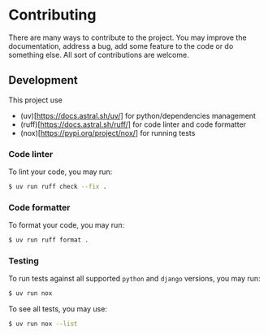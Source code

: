 # Contributing

There are many ways to contribute to the project. You may improve the documentation, address a bug,
add some feature to the code or do something else. All sort of contributions are welcome.

## Development

This project use
- (uv)[https://docs.astral.sh/uv/] for python/dependencies management
- (ruff)[https://docs.astral.sh/ruff/] for code linter and code formatter
- (nox)[https://pypi.org/project/nox/] for running tests

### Code linter

To lint your code, you may run:

```bash
$ uv run ruff check --fix .
```

### Code formatter

To format your code, you may run:

```bash
$ uv run ruff format .
```

### Testing

To run tests against all supported `python` and `django` versions, you may run:

```bash
$ uv run nox
```

To see all tests, you may use:

```bash
$ uv run nox --list
```
